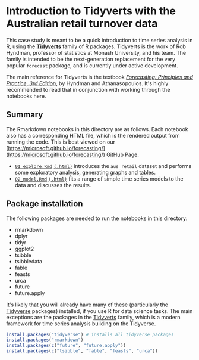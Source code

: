 # Introduction to Tidyverts with the Australian retail turnover data

This case study is meant to be a quick introduction to time series analysis in R, using the [**Tidyverts**](https://tidyverts.org) family of R packages. Tidyverts is the work of Rob Hyndman, professor of statistics at Monash University, and his team. The family is intended to be the next-generation replacement for the very popular `forecast` package, and is currently under active development.

The main reference for Tidyverts is the textbook [_Forecasting: Principles and Practice, 3rd Edition_](https://otexts.com/fpp3/), by Hyndman and Athanasopoulos. It's highly recommended to read that in conjunction with working through the notebooks here.

## Summary

The Rmarkdown notebooks in this directory are as follows. Each notebook also has a corresponding HTML file, which is the rendered output from running the code. This is best viewed on our [https://microsoft.github.io/forecasting/](https://microsoft.github.io/forecasting/) GitHub Page.

- [`01_explore.Rmd`](01_explore.Rmd) [`(.html)`](01_explore.nb.html) introduces the `aus_retail` dataset and performs some exploratory analysis, generating graphs and tables.
- [`02_model.Rmd`](02_model.Rmd) [`(.html)`](02_model.nb.html) fits a range of simple time series models to the data and discusses the results.

## Package installation

The following packages are needed to run the notebooks in this directory:

- rmarkdown
- dplyr
- tidyr
- ggplot2
- tsibble
- tsibbledata
- fable
- feasts
- urca
- future
- future.apply

It's likely that you will already have many of these (particularly the [Tidyverse](https://tidyverse.org) packages) installed, if you use R for data science tasks. The main exceptions are the packages in the [Tidyverts](https://tidyverts.org) family, which is a modern framework for time series analysis building on the Tidyverse.

```r
install.packages("tidyverse") # installs all tidyverse packages
install.packages("rmarkdown")
install.packages(c("future", "future.apply"))
install.packages(c("tsibble", "fable", "feasts", "urca"))
```
